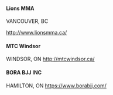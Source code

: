 #### Lions MMA

VANCOUVER, BC

http://www.lionsmma.ca/


#### MTC Windsor 

WINDSOR, ON
http://mtcwindsor.ca/

#### BORA BJJ INC

HAMILTON, ON
https://www.borabjj.com/
